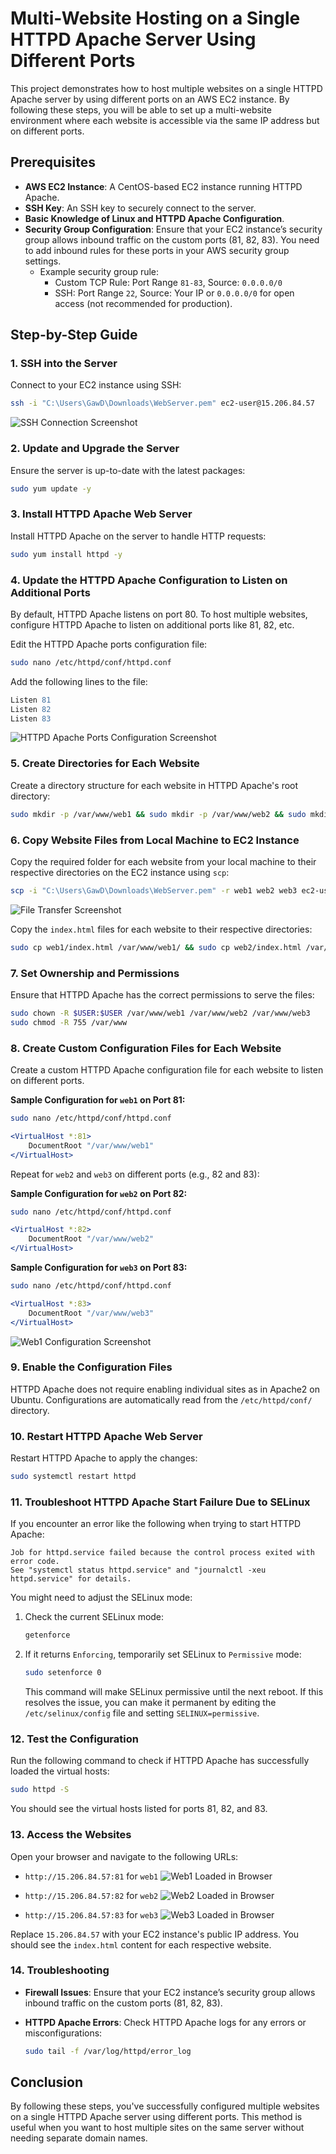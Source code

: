 # Multi-Website Hosting on a Single HTTPD Apache Server Using Different Ports

This project demonstrates how to host multiple websites on a single HTTPD Apache server by using different ports on an AWS EC2 instance. By following these steps, you will be able to set up a multi-website environment where each website is accessible via the same IP address but on different ports.

## Prerequisites

- **AWS EC2 Instance**: A CentOS-based EC2 instance running HTTPD Apache.
- **SSH Key**: An SSH key to securely connect to the server.
- **Basic Knowledge of Linux and HTTPD Apache Configuration**.
- **Security Group Configuration**: Ensure that your EC2 instance’s security group allows inbound traffic on the custom ports (81, 82, 83). You need to add inbound rules for these ports in your AWS security group settings.
  - Example security group rule:
    - Custom TCP Rule: Port Range `81-83`, Source: `0.0.0.0/0`
    - SSH: Port Range `22`, Source: Your IP or `0.0.0.0/0` for open access (not recommended for production).

## Step-by-Step Guide

### 1. SSH into the Server

Connect to your EC2 instance using SSH:

```bash
ssh -i "C:\Users\GawD\Downloads\WebServer.pem" ec2-user@15.206.84.57
```

![SSH Connection Screenshot](/CentOS+httpd_multipleWebsites/portBased/img/SSH-connection-screenshot.png)

### 2. Update and Upgrade the Server

Ensure the server is up-to-date with the latest packages:

```bash
sudo yum update -y
```

### 3. Install HTTPD Apache Web Server

Install HTTPD Apache on the server to handle HTTP requests:

```bash
sudo yum install httpd -y
```

### 4. Update the HTTPD Apache Configuration to Listen on Additional Ports

By default, HTTPD Apache listens on port 80. To host multiple websites, configure HTTPD Apache to listen on additional ports like 81, 82, etc.

Edit the HTTPD Apache ports configuration file:

```bash
sudo nano /etc/httpd/conf/httpd.conf
```

Add the following lines to the file:

```apache
Listen 81
Listen 82
Listen 83
```

![HTTPD Apache Ports Configuration Screenshot](/CentOS+httpd_multipleWebsites/portBased/img/ports-conf-screenshot.png)

### 5. Create Directories for Each Website

Create a directory structure for each website in HTTPD Apache's root directory:

```bash
sudo mkdir -p /var/www/web1 && sudo mkdir -p /var/www/web2 && sudo mkdir -p /var/www/web3
```

### 6. Copy Website Files from Local Machine to EC2 Instance

Copy the required folder for each website from your local machine to their respective directories on the EC2 instance using `scp`:

```bash
scp -i "C:\Users\GawD\Downloads\WebServer.pem" -r web1 web2 web3 ec2-user@15.206.84.57:~
```

![File Transfer Screenshot](/CentOS+httpd_multipleWebsites/portBased/img/file-transfer-screenshot.png)

Copy the `index.html` files for each website to their respective directories:

```bash
sudo cp web1/index.html /var/www/web1/ && sudo cp web2/index.html /var/www/web2/ && sudo cp web3/index.html /var/www/web3/
```

### 7. Set Ownership and Permissions

Ensure that HTTPD Apache has the correct permissions to serve the files:

```bash
sudo chown -R $USER:$USER /var/www/web1 /var/www/web2 /var/www/web3
sudo chmod -R 755 /var/www
```

### 8. Create Custom Configuration Files for Each Website

Create a custom HTTPD Apache configuration file for each website to listen on different ports.

**Sample Configuration for `web1` on Port 81:**

```bash
sudo nano /etc/httpd/conf/httpd.conf
```

```apache
<VirtualHost *:81>
    DocumentRoot "/var/www/web1"
</VirtualHost>
```

Repeat for `web2` and `web3` on different ports (e.g., 82 and 83):

**Sample Configuration for `web2` on Port 82:**

```bash
sudo nano /etc/httpd/conf/httpd.conf
```

```apache
<VirtualHost *:82>
    DocumentRoot "/var/www/web2"
</VirtualHost>
```

**Sample Configuration for `web3` on Port 83:**

```bash
sudo nano /etc/httpd/conf/httpd.conf
```

```apache
<VirtualHost *:83>
    DocumentRoot "/var/www/web3"
</VirtualHost>
```

![Web1 Configuration Screenshot](/CentOS+httpd_multipleWebsites/portBased/img/httpd-conf-screenshot.png)

### 9. Enable the Configuration Files

HTTPD Apache does not require enabling individual sites as in Apache2 on Ubuntu. Configurations are automatically read from the `/etc/httpd/conf/` directory.

### 10. Restart HTTPD Apache Web Server

Restart HTTPD Apache to apply the changes:

```bash
sudo systemctl restart httpd
```

### 11. Troubleshoot HTTPD Apache Start Failure Due to SELinux

If you encounter an error like the following when trying to start HTTPD Apache:

```
Job for httpd.service failed because the control process exited with error code.
See "systemctl status httpd.service" and "journalctl -xeu httpd.service" for details.
```

You might need to adjust the SELinux mode:

1. Check the current SELinux mode:

   ```bash
   getenforce
   ```

2. If it returns `Enforcing`, temporarily set SELinux to `Permissive` mode:

   ```bash
   sudo setenforce 0
   ```

   This command will make SELinux permissive until the next reboot. If this resolves the issue, you can make it permanent by editing the `/etc/selinux/config` file and setting `SELINUX=permissive`.

### 12. Test the Configuration

Run the following command to check if HTTPD Apache has successfully loaded the virtual hosts:

```bash
sudo httpd -S
```

You should see the virtual hosts listed for ports 81, 82, and 83.

### 13. Access the Websites

Open your browser and navigate to the following URLs:

- `http://15.206.84.57:81` for `web1`
  ![Web1 Loaded in Browser](/CentOS+httpd_multipleWebsites/portBased/img/web1-loaded-screenshot.png)

- `http://15.206.84.57:82` for `web2`
  ![Web2 Loaded in Browser](/CentOS+httpd_multipleWebsites/portBased/img/web2-loaded-screenshot.png)

- `http://15.206.84.57:83` for `web3`
  ![Web3 Loaded in Browser](/CentOS+httpd_multipleWebsites/portBased/img/web3-loaded-screenshot.png)

Replace `15.206.84.57` with your EC2 instance's public IP address. You should see the `index.html` content for each respective website.

### 14. Troubleshooting

- **Firewall Issues**: Ensure that your EC2 instance’s security group allows inbound traffic on the custom ports (81, 82, 83).
- **HTTPD Apache Errors**: Check HTTPD Apache logs for any errors or misconfigurations:

  ```bash
  sudo tail -f /var/log/httpd/error_log
  ```

## Conclusion

By following these steps, you've successfully configured multiple websites on a single HTTPD Apache server using different ports. This method is useful when you want to host multiple sites on the same server without needing separate domain names.